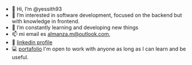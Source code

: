 - 👋 Hi, I’m @yessith93
- 👀 I’m interested in software development, focused on the backend but with knowledge in frontend.
- 🌱 I’m constantly learning and developing new things
- 📫 mi email es almanza.m@outlook.com,
- 🏢 [linkedin profile](https://www.linkedin.com/in/miguel-almanza/)
- 💻 [portafolio](https://miguelalmanza.netlify.app/)
I'm open to work with anyone as long as I can learn and be useful. 


<!---
yessith93/yessith93 is a ✨ special ✨ repository because its `README.md` (this file) appears on your GitHub profile.
You can click the Preview link to take a look at your changes.
--->
